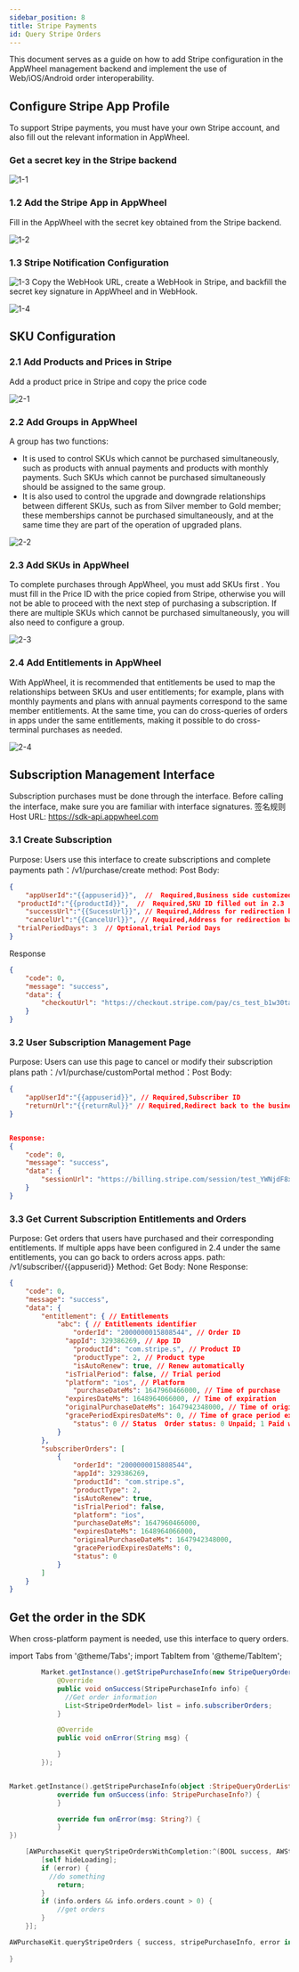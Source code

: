 ```yaml
---
sidebar_position: 8
title: Stripe Payments
id: Query Stripe Orders
---
```


This document serves as a guide on how to add Stripe configuration in the AppWheel management backend and implement the use of Web/iOS/Android order interoperability.

## Configure Stripe App Profile

To support Stripe payments, you must have your own Stripe account, and also fill out the relevant information in AppWheel.

### Get a secret key in the Stripe backend

![1-1](/img/stripePayments/apikey-en.png)

### 1.2 Add the Stripe App in AppWheel
Fill in the AppWheel with the secret key obtained from the Stripe backend.


![1-2](/img/stripePayments/1-2.png)

### 1.3  Stripe Notification Configuration

![1-3](/img/stripePayments/1-3.png)
Copy the WebHook URL, create a WebHook in Stripe, and backfill the secret key signature in AppWheel and in WebHook.


![1-4](/img/stripePayments/webhooks-en.png)

## SKU Configuration
### 2.1 Add Products and Prices in Stripe
Add a product price in Stripe and copy the price code

![2-1](/img/stripePayments/pricing-en.png)

### 2.2 Add Groups in AppWheel
A group has two functions:
- It is used to control SKUs which cannot be purchased simultaneously, such as products with annual payments and products with monthly payments. Such SKUs which cannot be purchased simultaneously should be assigned to the same group.
- It is also used to control the upgrade and downgrade relationships between different SKUs, such as from Silver member to Gold member; these memberships cannot be purchased simultaneously, and at the same time they are part of the operation of upgraded plans.

![2-2](/img/stripePayments/2-2.png)

### 2.3 Add SKUs in AppWheel
To complete purchases through AppWheel, you must add SKUs first .
You must fill in the Price ID with the price copied from Stripe, otherwise you will not be able to proceed with the next step of purchasing a subscription. If there are multiple SKUs which cannot be purchased simultaneously, you will also need to configure a group.

![2-3](/img/stripePayments/2-3.png)

### 2.4 Add Entitlements in AppWheel
With AppWheel, it is recommended that entitlements be used to map the relationships between SKUs and user entitlements; for example, plans with monthly payments and plans with annual payments correspond to the same member entitlements.
At the same time, you can do cross-queries of orders in apps under the same entitlements, making it possible to do cross-terminal purchases as needed.

![2-4](/img/stripePayments/2-4.png)

## Subscription Management Interface
Subscription purchases must be done through the interface. Before calling the interface, make sure you are familiar with interface signatures.
签名规则
Host URL: https://sdk-api.appwheel.com
### 3.1 Create Subscription
Purpose: Users use this interface to create subscriptions and complete payments
path：/v1/purchase/create
method: Post
Body:

```json
{
    "appUserId":"{{appuserid}}",  //  Required,Business side customized subscriber ID
  "productId":"{{productId}}",  //  Required,SKU ID filled out in 2.3
    "successUrl":"{{SucessUrl}}", // Required,Address for redirection back to the business side after a successful purchase
    "cancelUrl":"{{CancelUrl}}", // Required,Address for redirection back to the business side after the cancellation of a purchase
  "trialPeriodDays": 3  // Optional,trial Period Days
}
```

Response
```json
{
    "code": 0,
    "message": "success",
    "data": {
        "checkoutUrl": "https://checkout.stripe.com/pay/cs_test_b1w30tabJbJnX8GMOoZVvLef1ReZ1phM6N7aRceXwezIGKa8gKFOWTakhA#fidkdWxOYHwnPyd1blpxYHZxWjA0Tlc8XXBNYGFBT1Vwa01qQFNGdmA9TmlTTnU1SkZnNWJBfFZWX0tPQjBqalc0TU9yY0xMalZAfXFSbHJqX2REPEFBNGRBbkRKMGxXc2xjcUxiaHxKPUtmNTVRRkN%2FSnBmMCcpJ2N3amhWYHdzYHcnP3F3cGApJ2lkfGpwcVF8dWAnPydocGlxbFpscWBoJyknYGtkZ2lgVWlkZmBtamlhYHd2Jz9xd3BgeCUl" //付款页面
    }
}
```


### 3.2 User Subscription Management Page
Purpose: Users can use this page to cancel or modify their subscription plans
path：/v1/purchase/customPortal
method：Post
Body:
```json
{
    "appUserId":"{{appuserid}}", // Required,Subscriber ID
    "returnUrl":"{{returnRul}}" // Required,Redirect back to the business side page
}
```


```json

Response:
{
    "code": 0,
    "message": "success",
    "data": {
        "sessionUrl": "https://billing.stripe.com/session/test_YWNjdF8xS1I5WHVIZWRESlB1bkhvLF9MTmVTZUVSaXhMVW1YZDEyU3ZZNktTT1Zyb2U1NzVy01005iaVqmkS"//管理页面
    }
}
```

### 3.3 Get Current Subscription Entitlements and Orders
Purpose: Get orders that users have purchased and their corresponding entitlements. If multiple apps have been configured in 2.4 under the same entitlements, you can go back to orders across apps.
path: /v1/subscriber/{{appuserid}}
Method: Get
Body: None
Response:

```json
{
    "code": 0,
    "message": "success",
    "data": {
        "entitlement": { // Entitlements
            "abc": { // Entitlements identifier
                "orderId": "2000000015808544", // Order ID
              "appId": 329386269, // App ID
                "productId": "com.stripe.s", // Product ID
                "productType": 2, // Product type
                "isAutoRenew": true, // Renew automatically
              "isTrialPeriod": false, // Trial period
              "platform": "ios", // Platform
                "purchaseDateMs": 1647960466000, // Time of purchase
              "expiresDateMs": 1648964066000, // Time of expiration
              "originalPurchaseDateMs": 1647942348000, // Time of original purchase
              "gracePeriodExpiresDateMs": 0, // Time of grace period expiration
                "status": 0 // Status  Order status: 0 Unpaid; 1 Paid with normal use; 2 Cancelled; 3 Expired; 4 Grace period; 5 Suspended
            }
        },
        "subscriberOrders": [
            {
                "orderId": "2000000015808544",
                "appId": 329386269,
                "productId": "com.stripe.s",
                "productType": 2,
                "isAutoRenew": true,
                "isTrialPeriod": false,
                "platform": "ios",
                "purchaseDateMs": 1647960466000,
                "expiresDateMs": 1648964066000,
                "originalPurchaseDateMs": 1647942348000,
                "gracePeriodExpiresDateMs": 0,
                "status": 0
            }
        ]
    }
}
```

## Get the order in the SDK
When cross-platform payment is needed, use this interface to query orders.

import Tabs from '@theme/Tabs';
import TabItem from '@theme/TabItem';

<Tabs>
  <TabItem value="Java" label="Java" default>

```Java
        Market.getInstance().getStripePurchaseInfo(new StripeQueryOrderListener() {
            @Override
            public void onSuccess(StripePurchaseInfo info) {
              //Get order information
              List<StripeOrderModel> list = info.subscriberOrders;
            }

            @Override
            public void onError(String msg) {

            }
        });
```
  </TabItem>
  <TabItem value="Kotlin" label="Kotlin">

```Kotlin

Market.getInstance().getStripePurchaseInfo(object :StripeQueryOrderListener{
            override fun onSuccess(info: StripePurchaseInfo?) {
            }

            override fun onError(msg: String?) {
            }
})

```
  </TabItem>
  <TabItem value="Objective-C" label="Objective-C">

```Objective-C 
    [AWPurchaseKit queryStripeOrdersWithCompletion:^(BOOL success, AWStripePurchaseInfo * _Nullable info, AWError * _Nullable error) {
        [self hideLoading];
        if (error) {
          //do something
            return;
        }
        if (info.orders && info.orders.count > 0) {
            //get orders
        }
    }];
```
  </TabItem>
  <TabItem value="Swift" label="Swift">

```Swift
AWPurchaseKit.queryStripeOrders { success, stripePurchaseInfo, error in
                
}
```
  </TabItem>
</Tabs>
